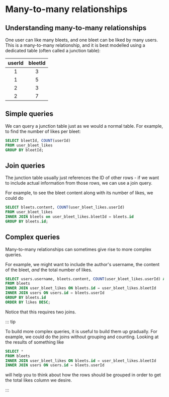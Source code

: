 # Many-to-many relationships

<Vimeo id="935382574" />

## Understanding many-to-many relationships

One user can like many bleets, and one bleet can be liked by many users. This is
a many-to-many relationship, and it is best modelled using a dedicated table
(often called a junction table):

| userId | bleetId |
| :----: | :-----: |
|   1    |    3    |
|   1    |    5    |
|   2    |    3    |
|   2    |    7    |

## Simple queries

We can query a junction table just as we would a normal table. For example, to
find the number of likes per bleet:

```sql
SELECT bleetId, COUNT(userId)
FROM user_bleet_likes
GROUP BY bleetId;
```

## Join queries

The junction table usually just references the ID of other rows - if we want to
include actual information from those rows, we can use a join query.

For example, to see the bleet content along with its number of likes, we could
do

```sql
SELECT bleets.content, COUNT(user_bleet_likes.userId)
FROM user_bleet_likes
INNER JOIN bleets on user_bleet_likes.bleetId = bleets.id
GROUP BY bleets.id;
```

## Complex queries

Many-to-many relationships can sometimes give rise to more complex queries.

For example, we might want to include the author's username, the content of the
bleet, _and_ the total number of likes.

```sql
SELECT users.username, bleets.content, COUNT(user_bleet_likes.userId) AS likes
FROM bleets
INNER JOIN user_bleet_likes ON bleets.id = user_bleet_likes.bleetId
INNER JOIN users ON users.id = bleets.userId
GROUP BY bleets.id
ORDER BY likes DESC;
```

Notice that this requires two joins.

::: tip

To build more complex queries, it is useful to build them up gradually. For
example, we could do the joins without grouping and counting. Looking at the
results of something like

```sql
SELECT *
FROM bleets
INNER JOIN user_bleet_likes ON bleets.id = user_bleet_likes.bleetId
INNER JOIN users ON users.id = bleets.userId
```

will help you to think about how the rows should be grouped in order to get the
total likes column we desire.

:::
